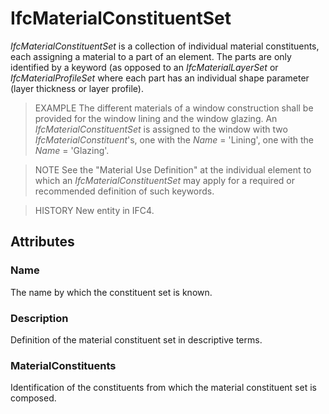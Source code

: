 # IfcMaterialConstituentSet

_IfcMaterialConstituentSet_ is a collection of individual material constituents, each assigning a material to a part of an element. The parts are only identified by a keyword (as opposed to an _IfcMaterialLayerSet_ or _IfcMaterialProfileSet_ where each part has an individual shape parameter (layer thickness or layer profile).

> EXAMPLE The different materials of a window construction shall be provided for the window lining and the window glazing. An _IfcMaterialConstituentSet_ is assigned to the window with two _IfcMaterialConstituent_'s, one with the _Name_ = 'Lining', one with the _Name_ = 'Glazing'.

> NOTE  See the "Material Use Definition" at the individual element to which an _IfcMaterialConstituentSet_ may apply for a required or recommended definition of such keywords.

> HISTORY New entity in IFC4.

## Attributes

### Name
The name by which the constituent set is known.

### Description
Definition of the material constituent set in descriptive terms.

### MaterialConstituents
Identification of the constituents from which the material constituent set is composed.

